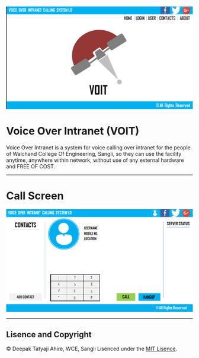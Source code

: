 <p align="center">
<img src="https://github.com/adeepak7/Voice-Over-Intranet-VOIT/blob/master/voit_logo.png">
</p>

# Voice Over Intranet (VOIT)
Voice Over Intranet is a system for voice calling over intranet for the people of Walchand College Of Engineering, Sangli, so they can use the facility anytime, anywhere within network, without use of any external hardware and FREE OF COST.

---
# Call Screen 
<p align="center">
<img src="https://github.com/adeepak7/Voice-Over-Intranet-VOIT/blob/master/Project%20Jar/Screenshot%20(2).png">
</p>

---

## Lisence and Copyright
© Deepak Tatyaji Ahire, WCE, Sangli
Lisenced under the [MIT Lisence](https://github.com/adeepak7/Voice-Over-Intranet-VOIT-/blob/master/LISENCE.md).
